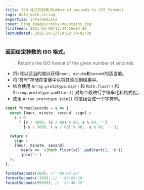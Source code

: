 ```yaml
---
title: ISO 格式的秒数(Number of seconds to ISO format)
tags: date,math,string
expertise: intermediate
cover: blog_images/rocky-mountains.jpg
firstSeen: 2021-05-09T12:44:55+03:00
lastUpdated: 2021-10-13T19:29:39+02:00
---
```


### 返回给定秒数的 ISO 格式。
> Returns the ISO format of the given number of seconds.

- 将`s`除以适当的值以获得`hour`、`minute`和`second`的适当值。
- 将“符号”存储在变量中以将其添加到结果中。
- 结合使用 `Array.prototype.map()` 和 `Math.floor()` 和 `String.prototype.padStart()` 对每个段进行字符串化和格式化。
- 使用 `Array.prototype.join()` 将值组合成一个字符串。

```js
const formatSeconds = s => {
  const [hour, minute, second, sign] =
    s > 0
      ? [s / 3600, (s / 60) % 60, s % 60, '']
      : [-s / 3600, (-s / 60) % 60, -s % 60, '-'];

  return (
    sign +
    [hour, minute, second]
      .map(v => `${Math.floor(v)}`.padStart(2, '0'))
      .join(':')
  );
};
```

```js
formatSeconds(200); // '00:03:20'
formatSeconds(-200); // '-00:03:20'
formatSeconds(99999); // '27:46:39'
```
